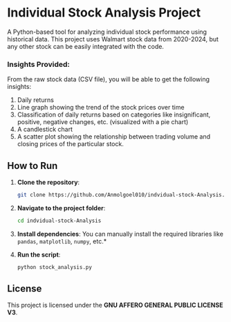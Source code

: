 # Individual Stock Analysis Project

A Python-based tool for analyzing individual stock performance using historical data. This project uses Walmart stock data from 2020-2024, but any other stock can be easily integrated with the code.

### Insights Provided:
From the raw stock data (CSV file), you will be able to get the following insights:
1. Daily returns
2. Line graph showing the trend of the stock prices over time
3. Classification of daily returns based on categories like insignificant, positive, negative changes, etc. (visualized with a pie chart)
4. A candlestick chart
5. A scatter plot showing the relationship between trading volume and closing prices of the particular stock.

## How to Run

1. **Clone the repository**:
    ```bash
    git clone https://github.com/Anmolgoel010/indvidual-stock-Analysis.git
    ```

2. **Navigate to the project folder**:
    ```bash
    cd indvidual-stock-Analysis
    ```

3. **Install dependencies**:
    You can manually install the required libraries like `pandas`, `matplotlib`, `numpy`, etc.*

4. **Run the script**:
    ```bash
    python stock_analysis.py
    ```

## License

This project is licensed under the **GNU AFFERO GENERAL PUBLIC LICENSE V3**.
